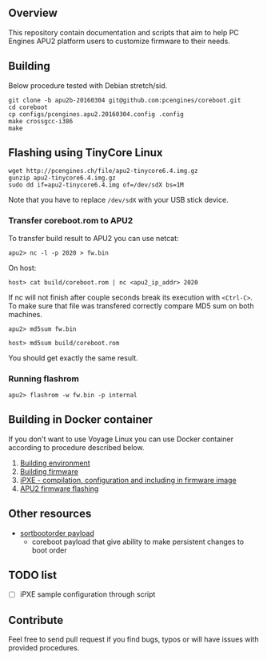 Overview
--------

This repository contain documentation and scripts that aim to help PC Engines
APU2 platform users to customize firmware to their needs.

Building
--------

Below procedure tested with Debian stretch/sid.

```
git clone -b apu2b-20160304 git@github.com:pcengines/coreboot.git
cd coreboot
cp configs/pcengines.apu2.20160304.config .config
make crossgcc-i386
make
```

## Flashing using TinyCore Linux

```
wget http://pcengines.ch/file/apu2-tinycore6.4.img.gz
gunzip apu2-tinycore6.4.img.gz
sudo dd if=apu2-tinycore6.4.img of=/dev/sdX bs=1M
```

Note that you have to replace `/dev/sdX` with your USB stick device.

### Transfer coreboot.rom to APU2

To transfer build result to APU2 you can use netcat:

```
apu2> nc -l -p 2020 > fw.bin
```

On host:

```
host> cat build/coreboot.rom | nc <apu2_ip_addr> 2020
```

If nc will not finish after couple seconds break its execution with `<Ctrl-C>`.
To make sure that file was transfered correctly compare MD5 sum on both
machines.

```
apu2> md5sum fw.bin
```

```
host> md5sum build/coreboot.rom
```

You should get exactly the same result.

### Running flashrom

```
apu2> flashrom -w fw.bin -p internal
```

Building in Docker container
----------------------------

If you don't want to use Voyage Linux you can use Docker container according to
procedure described below.

1. [Building environment](docs/building_env.md)
2. [Building firmware](docs/building_firmware.md)
3. [iPXE - compilation, configuration and including in firmware image](docs/ipxe_compile.md)
4. [APU2 firmware flashing](docs/firmware_flashing.md)

Other resources
----------------

* [sortbootorder payload](https://github.com/pcengines/sortbootorde://github.com/pcengines/sortbootorder)
  - coreboot payload that give ability to make persistent changes to boot order

TODO list
---------

- [ ] iPXE sample configuration through script

Contribute
----------

Feel free to send pull request if you find bugs, typos or will have issues with
provided procedures.
